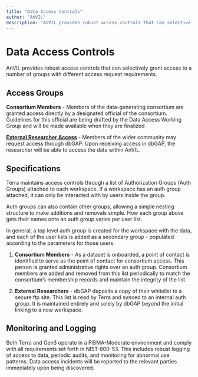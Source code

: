 ```yaml
---
title: "Data Access Controls"
author: "AnVIL"
description: "AnVIL provides robust access controls that can selectively grant access to a number of groups with different access request requirements."
---
```


# Data Access Controls

<hero small>AnVIL provides robust access controls that can selectively grant access to a number of groups with different access request requirements.</hero>


## Access Groups


**Consortium Members** - Members of the data-generating consortium are granted access directly by a designated official of the consortium. Guidelines for this official are being drafted by the Data Access Working Group and will be made available when they are finalized

**[External Researcher Access](/data/requesting-data-access)** - Members of the wider community may request access through dbGAP. Upon receiving access in dbGAP, the researcher will be able to access the data within AnVIL.
 

## Specifications
Terra maintains access controls through a list of Authorization Groups (Auth Groups) attached to each workspace. If a workspace has an auth group attached, it can only be interacted with by users inside the group.
 
 Auth groups can also contain other groups, allowing a simple nesting structure to make additions and removals simple. How each group above gets their names onto an auth group varies per user list. 

In general, a top level auth group is created for the workspace with the data, and each of the user lists is added as a secondary group - populated according to the parameters for those users.

1. **Consortium Members** - As a dataset is onboarded, a point of contact is identified to serve as the point of contact for consortium access. This person is granted administrative rights over an auth group. Consortium members are added and removed from this list periodically to match the consortium’s membership records and maintain the integrity of the list.

1. **External Researchers** - dbGAP deposits a copy of their whitelist to a secure ftp site. This list is read by Terra and synced to an internal auth group. It is maintained entirely and solely by dbGAP beyond the initial linking to a new workspace.



## Monitoring and Logging

Both Terra and Gen3 operate in a FISMA-Moderate environment and comply with all requirements set forth in NIST-800-53. This includes robust logging of access to data, periodic audits, and monitoring for abnormal use patterns. Data access incidents will be reported to the relevant parties immediately upon being discovered. 





